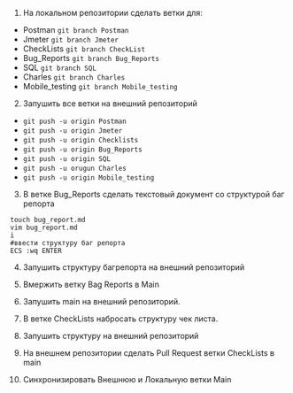 1. На локальном репозитории сделать ветки для:
- Postman
```git branch Postman```
- Jmeter
```git branch Jmeter```
- CheckLists
```git branch CheckList```
- Bug_Reports
```git branch Bug_Reports``` 
- SQL
```git branch SQL```
- Charles
```git branch Charles```
- Mobile_testing
```git branch Mobile_testing```

2. Запушить все ветки на внешний репозиторий
- ```git push -u origin Postman```
- ```git push -u origin Jmeter```
- ```git push -u origin Checklists```
- ```git push -u origin Bug_Reports```
- ```git push -u origin SQL```
- ```git push -u orugun Charles```
- ```git push -u origin Mobile_testing```

3. В ветке Bug_Reports сделать текстовый документ со структурой баг репорта
```git checkout Bug_Reports
touch bug_report.md
vim bug_report.md
i
#ввести структуру баг репорта
ECS :wq ENTER
```
4. Запушить структуру багрепорта на внешний репозиторий

5. Вмержить ветку Bag Reports в Main
6. Запушить main на внешний репозиторий.
7. В ветке CheckLists набросать структуру чек листа.
8. Запушить структуру на внешний репозиторий
9. На внешнем репозитории сделать Pull Request ветки CheckLists в main
10. Синхронизировать Внешнюю и Локальную ветки Main
